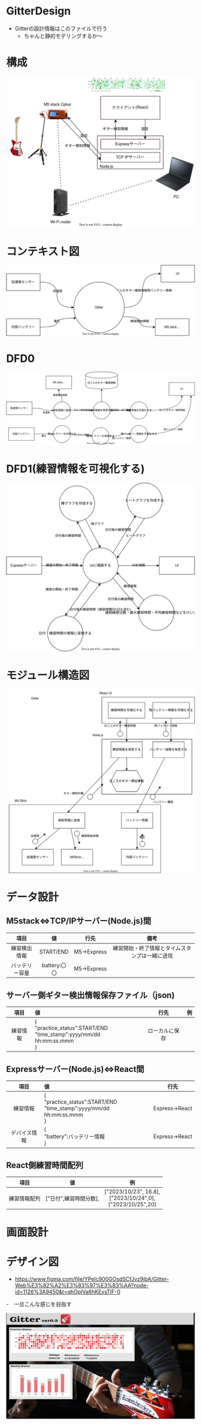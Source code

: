 # GitterDesign
- Gitterの設計情報はこのファイルで行う
  - ちゃんと静的モデリングするか～
# 構成
![picture 1](images/gitter.drawio.svg)  
# コンテキスト図
![context](images/context.drawio.svg)

# DFD0
![DFD0](images/DFD0.drawio.svg)

# DFD1(練習情報を可視化する)
![DFD1](images/DFD1.drawio.svg)

# モジュール構造図
![Module](images/module.drawio.svg)
# データ設計
## M5stack⇔TCP/IPサーバー(Node.js)間
| 項目 |値|行先|備考|
|:--:|:--:|:--:|:--:|
|練習検出情報|START/END|M5→Express|練習開始・終了情報とタイムスタンプは一緒に送信|
|バッテリー容量|battery:〇〇| M5→Express||

## サーバー側ギター検出情報保存ファイル（json)
| 項目 |値|行先|例|
|:--:|:--|:--:|:--|
|練習情報|{<br>"practice_status":START/END<br>"time_stamp":yyyy/mm/dd hh:mm:ss.mmm<br>}|ローカルに保存|

## Expressサーバー(Node.js)⇔React間
| 項目 |値|行先|
|:--:|:--|:--:|
|練習情報|{<br>"practice_status":START/END<br>"time_stamp":yyyy/mm/dd hh:mm:ss.mmm<br>}|Express→React|{"ID":aaaaaaa<br>"practice_start_time":2023/07/22 17:56:39 <br>"practice_end_time":2023/07/23 18:09:32}|
|デバイス情報|{<br>"battery":バッテリー情報<br>}|Express→React|

## React側練習時間配列
|項目|値|例|
|:--:|:--:|:--:|
|練習情報配列|["日付",練習時間分数],|["2023/10/23", 16.8],<br>["2023/10/24",0],<br>["2023/10/25",20]

# 画面設計
# デザイン図
- https://www.figma.com/file/YPeIc900GOsdSCfJvz9jbA/Gitter-Web%E3%82%A2%E3%83%97%E3%83%AA?node-id=1126%3A9450&t=qhOplVa6hKExsTIF-0

-　一旦こんな感じを目指す
  
  ![design](20230305230629.png)